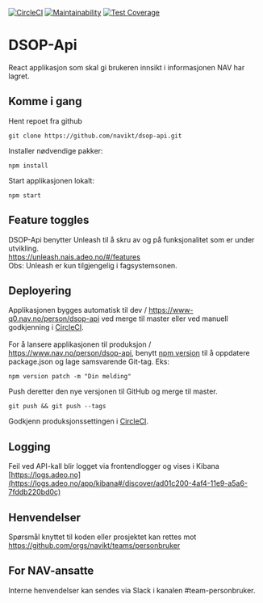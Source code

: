 [![CircleCI](https://circleci.com/gh/navikt/dsop-api.svg?style=svg)](https://circleci.com/gh/navikt/dsop-api)
[![Maintainability](https://api.codeclimate.com/v1/badges/1a17b576c58daeb8bbc0/maintainability)](https://codeclimate.com/github/navikt/dsop-api/maintainability)
[![Test Coverage](https://api.codeclimate.com/v1/badges/1a17b576c58daeb8bbc0/test_coverage)](https://codeclimate.com/github/navikt/dsop-api/test_coverage)

# DSOP-Api

React applikasjon som skal gi brukeren innsikt i informasjonen NAV har lagret.

## Komme i gang

Hent repoet fra github

```
git clone https://github.com/navikt/dsop-api.git
```

Installer nødvendige pakker:

```
npm install
```

Start applikasjonen lokalt:

```
npm start
```

## Feature toggles

DSOP-Api benytter Unleash til å skru av og på funksjonalitet som er under utvikling.<br>
https://unleash.nais.adeo.no/#/features<br>
Obs: Unleash er kun tilgjengelig i fagsystemsonen.

## Deployering

Applikasjonen bygges automatisk til dev / https://www-q0.nav.no/person/dsop-api ved merge til master eller ved manuell godkjenning i [CircleCI](https://circleci.com/gh/navikt/workflows/dsop-api). <br><br>
For å lansere applikasjonen til produksjon / https://www.nav.no/person/dsop-api, benytt [npm version](https://docs.npmjs.com/cli/version) til å oppdatere package.json og lage samsvarende Git-tag. Eks:

```
npm version patch -m "Din melding"
```

Push deretter den nye versjonen til GitHub og merge til master.

```
git push && git push --tags
```

Godkjenn produksjonssettingen i [CircleCI](https://circleci.com/gh/navikt/workflows/dsop-api).

## Logging

Feil ved API-kall blir logget via frontendlogger og vises i Kibana<br>
[https://logs.adeo.no](https://logs.adeo.no/app/kibana#/discover/ad01c200-4af4-11e9-a5a6-7fddb220bd0c)

## Henvendelser

Spørsmål knyttet til koden eller prosjektet kan rettes mot https://github.com/orgs/navikt/teams/personbruker

## For NAV-ansatte

Interne henvendelser kan sendes via Slack i kanalen #team-personbruker.